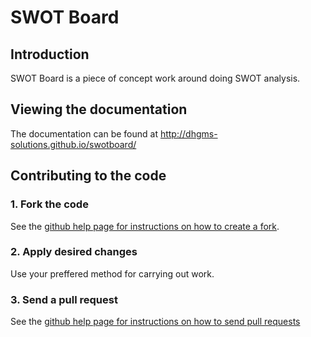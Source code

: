 # SWOT Board

## Introduction

SWOT Board is a piece of concept work around doing SWOT analysis.

## Viewing the documentation

The documentation can be found at http://dhgms-solutions.github.io/swotboard/

## Contributing to the code

### 1\. Fork the code

See the [github help page for instructions on how to create a fork](http://help.github.com/fork-a-repo/).

### 2\. Apply desired changes

Use your preffered method for carrying out work.

### 3\. Send a pull request

See the [github help page for instructions on how to send pull requests](http://help.github.com/send-pull-requests/)

